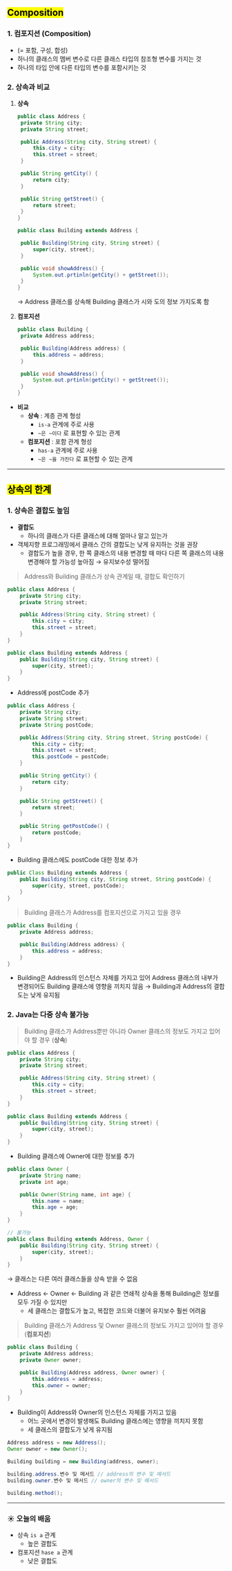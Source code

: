 ## <mark color="#fbc956">Composition</mark>

### 1. 컴포지션 (Composition)

- (= 포함, 구성, 합성)
- 하나의 클래스의 멤버 변수로 다른 클래스 타입의 참조형 변수를 가지는 것
- 하나의 타입 안에 다른 타입의 변수를 포함시키는 것

### 2. 상속과 비교

1. **상속**

   ```java
   public class Address {
   	private String city;
   	private String street;

   	public Address(String city, String street) {
   		this.city = city;
   		this.street = street;
   	}

   	public String getCity() {
   		return city;
   	}

   	public String getStreet() {
   		return street;
   	}
   }
   ```

   ```java
   public class Building extends Address {

   	public Building(String city, String street) {
   		super(city, street);
   	}

   	public void showAddress() {
   		System.out.prtinln(getCity() + getStreet());
   	}
   }
   ```

   → Address 클래스를 상속해 Building 클래스가 시와 도의 정보 가지도록 함

2. **컴포지션**

   ```java
   public class Building {
   	private Address address;

   	public Building(Address address) {
   		this.address = address;
   	}

   	public void showAddress() {
   		System.out.prtinln(getCity() + getStreet());
   	}
   }
   ```

- **비교**
  - **상속** : 계층 관계 형성
    - `is-a` 관계에 주로 사용
    - `~은 ~이다` 로 표현할 수 있는 관계
  - **컴포지션** : 포함 관계 형성
    - `has-a` 관계에 주로 사용
    - `~은 ~을 가진다` 로 표현할 수 있는 관계

---

## <mark color="#fbc956">상속의 한계</mark>

### 1. 상속은 결합도 높임

- **결합도**
  - 하나의 클래스가 다른 클래스에 대해 얼마나 알고 있는가
- 객체지향 프로그래밍에서 클래스 간의 결합도는 낮게 유지하는 것을 권장
  - 결합도가 높을 경우, 한 쪽 클래스의 내용 변경할 때 마다 다른 쪽 클래스의 내용 변경해야 할 가능성 높아짐 → 유지보수성 떨어짐

> Address와 Building 클래스가 상속 관계일 때, 결합도 확인하기

```java
public class Address {
	private String city;
	private String street;

	public Address(String city, String street) {
		this.city = city;
		this.street = street;
	}
}
```

```java
public class Building extends Address {
	public Building(String city, String street) {
		super(city, street);
	}
}
```

- Address에 postCode 추가

```java
public class Address {
	private String city;
	private String street;
	private String postCode;

	public Address(String city, String street, String postCode) {
		this.city = city;
		this.street = street;
		this.postCode = postCode;
	}

	public String getCity() {
		return city;
	}

	public String getStreet() {
		return street;
	}

	public String getPostCode() {
		return postCode;
	}
}
```

- Building 클래스에도 postCode 대한 정보 추가

```java
public Class Building extends Address {
	public Building(String city, String street, String postCode) {
		super(city, street, postCode);
	}
}
```

> Building 클래스가 Address를 컴포지션으로 가지고 있을 경우

```java
public class Building {
	private Address address;

	public Building(Address address) {
		this.address = address;
	}
}
```

- Building은 Address의 인스턴스 자체를 가지고 있어 Address 클래스의 내부가 변경되어도 Building 클래스에 영향을 끼치지 않음
  → Building과 Address의 결합도는 낮게 유지됨

### 2. Java는 다중 상속 불가능

> Building 클래스가 Address뿐만 아니라 Owner 클래스의 정보도 가지고 있어야 할 경우 (**상속**)

```java
public class Address {
	private String city;
	private String street;

	public Address(String city, String street) {
		this.city = city;
		this.street = street;
	}
}
```

```java
public class Building extends Address {
	public Building(String city, String street) {
		super(city, street);
	}
}
```

- Building 클래스에 Owner에 대한 정보를 추가

```java
public class Owner {
	private String name;
	private int age;

	public Owner(String name, int age) {
		this.name = name;
		this.age = age;
	}
}
```

```java
// 불가능
public class Building extends Address, Owner {
	public Building(String city, String street) {
		super(city, street);
	}
}
```

→ 클래스는 다른 여러 클래스들을 상속 받을 수 없음

- Address ← Owner ← Building 과 같은 연쇄적 상속을 통해 Building은 정보를 모두 가질 수 있지만
  - 세 클래스는 결합도가 높고, 복잡한 코드와 더불어 유지보수 훨씬 어려움

> Building 클래스가 Address 및 Owner 클래스의 정보도 가지고 있어야 할 경우 (**컴포지션**)

```java
public class Building {
	private Address address;
	private Owner owner;

	public Building(Address address, Owner owner) {
		this.address = address;
		this.owner = owner;
	}
}
```

- Building이 Address와 Owner의 인스턴스 자체를 가지고 있음
  - 어느 곳에서 변경이 발생해도 Building 클래스에는 영향을 끼치지 못함
  - 세 클래스의 결합도가 낮게 유지됨

```java
Address address = new Address();
Owner owner = new Owner();

Building building = new Building(address, owner);

building.address.변수 및 메서드 // address의 변수 및 메서드
building.owner.변수 및 메서드 // owner의 변수 및 메서드

building.method();
```

---

### ☀️ 오늘의 배움

- 상속 `is a` 관계
  - 높은 결합도
- 컴포지션 `hase a` 관계
  - 낮은 결합도
